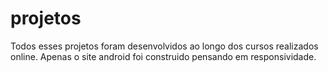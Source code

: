 # projetos
Todos esses projetos foram desenvolvidos ao longo dos cursos realizados online.
Apenas o site android foi construido pensando em responsividade.
